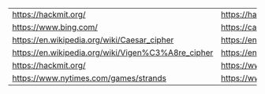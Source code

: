 |                                                    |                                                         |                                                 |                                                       |                                                      |
|----------------------------------------------------|---------------------------------------------------------|-------------------------------------------------|-------------------------------------------------------|------------------------------------------------------|
| https://hackmit.org/                               | https://hackmit.org/                                    | https://hackmit.org/                            | https://www.google.com/                               | https://hackmit.org/                                 |
| https://www.bing.com/                              | https://ca.yahoo.com/?p=us                              | https://hackmit.org/                            | https://www.baidu.com/                                | https://www.youtube.com/                             |
| https://en.wikipedia.org/wiki/Caesar_cipher        | https://en.wikipedia.org/wiki/Francis_Bacon             | https://hackmit.org/                            | https://en.wikipedia.org/wiki/RSA_(cryptosystem)      | https://en.wikipedia.org/wiki/Morse_code             |
| https://en.wikipedia.org/wiki/Vigen%C3%A8re_cipher | https://en.wikipedia.org/wiki/Chinese_character_strokes | https://www.youtube.com/watch?v=exzQkvv7g1w     | https://en.wikipedia.org/wiki/Japanese_writing_system | https://simple.wikipedia.org/wiki/Chinese_characters |
| https://hackmit.org/                               | https://www.dictionary.com/                             | https://www.nytimes.com/games/wordle/index.html | https://www.nytimes.com/games/connections             | https://www.nytimes.com/puzzles/sudoku               |
| https://www.nytimes.com/games/strands              | https://www.nytimes.com/crosswords/game/mini            | https://www.nytimes.com/                        | https://www.nytimes.com/                              | https://www.nytimes.com/                             |

